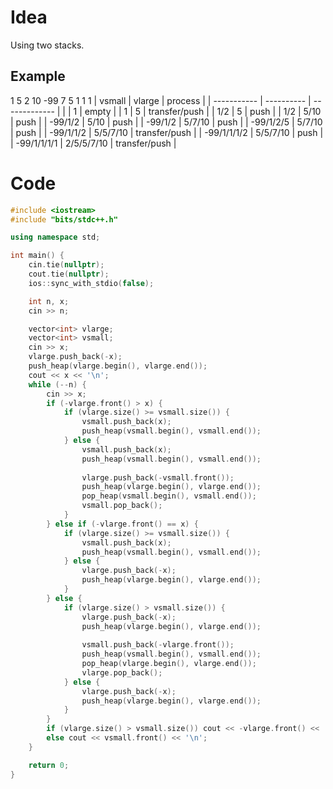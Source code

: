 # Idea
Using two stacks.
## Example
1 5 2 10 -99 7 5 1 1 1
| vsmall      | vlarge     | process       |
| ----------- | ---------- | ------------- |
|             | 1          | empty         |
| 1           | 5          | transfer/push |
| 1/2         | 5          | push          |
| 1/2         | 5/10       | push          |
| -99/1/2     | 5/10       | push          |
| -99/1/2     | 5/7/10     | push          |
| -99/1/2/5   | 5/7/10     | push          |
| -99/1/1/2   | 5/5/7/10   | transfer/push |
| -99/1/1/1/2 | 5/5/7/10   | push          |
| -99/1/1/1/1 | 2/5/5/7/10 | transfer/push |


# Code
```cpp
#include <iostream>
#include "bits/stdc++.h"

using namespace std;

int main() {
    cin.tie(nullptr);
    cout.tie(nullptr);
    ios::sync_with_stdio(false);

    int n, x;
    cin >> n;

    vector<int> vlarge;
    vector<int> vsmall;
    cin >> x;
    vlarge.push_back(-x);
    push_heap(vlarge.begin(), vlarge.end());
    cout << x << '\n';
    while (--n) {
        cin >> x;
        if (-vlarge.front() > x) {
            if (vlarge.size() >= vsmall.size()) {
                vsmall.push_back(x);
                push_heap(vsmall.begin(), vsmall.end());
            } else {
                vsmall.push_back(x);
                push_heap(vsmall.begin(), vsmall.end());
                
                vlarge.push_back(-vsmall.front());
                push_heap(vlarge.begin(), vlarge.end());
                pop_heap(vsmall.begin(), vsmall.end());
                vsmall.pop_back();
            }
        } else if (-vlarge.front() == x) {
            if (vlarge.size() >= vsmall.size()) {
                vsmall.push_back(x);
                push_heap(vsmall.begin(), vsmall.end());
            } else {
                vlarge.push_back(-x);
                push_heap(vlarge.begin(), vlarge.end());
            }
        } else {
            if (vlarge.size() > vsmall.size()) {
                vlarge.push_back(-x);
                push_heap(vlarge.begin(), vlarge.end());
                
                vsmall.push_back(-vlarge.front());
                push_heap(vsmall.begin(), vsmall.end());
                pop_heap(vlarge.begin(), vlarge.end());
                vlarge.pop_back();
            } else {
                vlarge.push_back(-x);
                push_heap(vlarge.begin(), vlarge.end());
            }
        }
        if (vlarge.size() > vsmall.size()) cout << -vlarge.front() << '\n';
        else cout << vsmall.front() << '\n';
    }

    return 0;
}
```